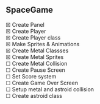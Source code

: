 ## SpaceGame

☒ Create Panel\
☒ Create Player\
☒ Create Player class\
☒ Make Sprites & Animations\
☒ Create Metal Classses\
☒ Create Metal Sprites\
☐ Create Metal Collision\
☐ Create Pause Screen\
☐ Set Score system\
☐ Create Game Over Screen\
☐ Setup metal and astroid collision\
☐ Create astroid class